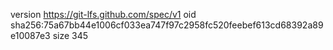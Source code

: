 version https://git-lfs.github.com/spec/v1
oid sha256:75a67bb44e1006cf033ea747f97c2958fc520feebef613cd68392a89e10087e3
size 345
